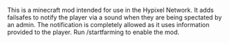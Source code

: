 This is a minecraft mod intended for use in the Hypixel Network. It adds failsafes to notify the player via a sound when they are being spectated by an admin. The notification is completely allowed as it uses information provided to the player.
Run /startfarming to enable the mod.
